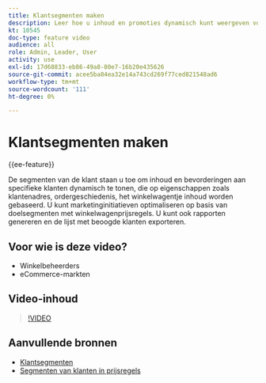 ```yaml
---
title: Klantsegmenten maken
description: Leer hoe u inhoud en promoties dynamisch kunt weergeven voor specifieke klanten, op basis van eigenschappen zoals het adres van de klant, de ordergeschiedenis, de inhoud van winkelwagentjes.
kt: 10545
doc-type: feature video
audience: all
role: Admin, Leader, User
activity: use
exl-id: 17d68833-eb86-49a8-80e7-16b20e435626
source-git-commit: acee5ba84ea32e14a743cd269f77ced821548ad6
workflow-type: tm+mt
source-wordcount: '111'
ht-degree: 0%

---
```


# Klantsegmenten maken

{{ee-feature}}

De segmenten van de klant staan u toe om inhoud en bevorderingen aan specifieke klanten dynamisch te tonen, die op eigenschappen zoals klantenadres, ordergeschiedenis, het winkelwagentje inhoud worden gebaseerd. U kunt marketinginitiatieven optimaliseren op basis van doelsegmenten met winkelwagenprijsregels. U kunt ook rapporten genereren en de lijst met beoogde klanten exporteren.

## Voor wie is deze video?

- Winkelbeheerders
- eCommerce-markten

## Video-inhoud

>[!VIDEO](https://video.tv.adobe.com/v/343659?quality=12&learn=on)

## Aanvullende bronnen

- [Klantsegmenten](https://docs.magento.com/user-guide/marketing/customer-segments.html)
- [Segmenten van klanten in prijsregels](https://docs.magento.com/user-guide/marketing/customer-segment-price-rule.html)
